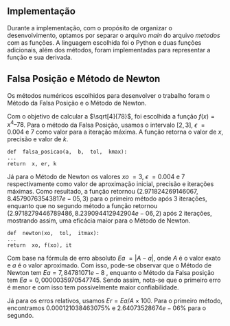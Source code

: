 ## Implementação
Durante a implementação, com o propósito de organizar o desenvolvimento, optamos por separar o arquivo *main* do arquivo *metodos* com as funções. A linguagem escolhida foi o Python e duas funções adicionais, além dos métodos, foram implementadas para representar a função e sua derivada.
## Falsa Posição e Método de Newton
Os métodos numéricos escolhidos para desenvolver o trabalho foram o Método da Falsa Posição e o Método de Newton.

Com o objetivo de calcular a $\sqrt[4]{78}$, foi escolhida a função $f(x) = x^4 – 78$. Para o método da Falsa Posição, usamos o intervalo $[2,3]$, $\epsilon$ $=0.004$ e $7$ como valor para a iteração máxima. A função retorna o valor de $x$, precisão e valor de $k$.
	
```python:
def  falsa_posicao(a,  b,  tol,  kmax):
...
return  x, er, k
```

Já para o Método de Newton os valores $xo$ $=3$, $\epsilon$ $=0.004$ e $7$ respectivamente como valor de aproximação inicial, precisão e iterações máximas. Como resultado, a função retornou $(2.971824269146067, 8.45790763543817e-05, 3)$ para o primeiro método após $3$ iterações, enquanto que no segundo método a função retornou $(2.9718279446789486, 8.239094412942904e-06, 2)$ após $2$ iterações, mostrando assim, uma eficácia maior para o Método de Newton.

```python:
def  newton(xo,  tol,  itmax):
...
return  xo, f(xo), it
```

Com base na fórmula de erro absoluto $Ea$ $=|A-a|$, onde $A$ é o valor exato e $a$ é o valor aproximado. Com isso, pode-se observar que o Método de Newton tem $Ea=7,84781071e-8$ , enquanto o Método da Falsa posição tem $Ea=0,0000035970547745$. Sendo assim, nota-se que o primeiro erro é menor e com isso tem possivelmente maior confiabilidade.

Já para os erros relativos, usamos $Er=Ea/A \times 100$. Para o primeiro método, encontramos $0.000121038463075\%$ e $2.64073528674e-06\%$ para o segundo.